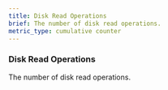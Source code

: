 ```yaml
---
title: Disk Read Operations
brief: The number of disk read operations.
metric_type: cumulative counter
---
```

### Disk Read Operations

The number of disk read operations.
